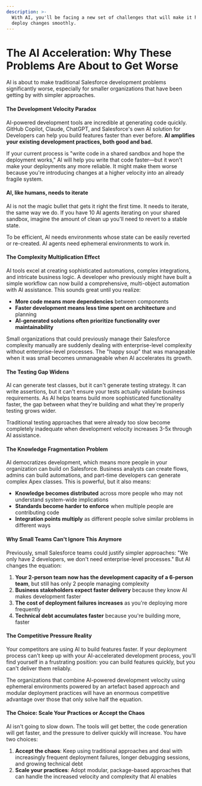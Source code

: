 ```yaml
---
description: >-
  With AI, you'll be facing a new set of challenges that will make it harder to
  deploy changes smoothly.
---
```


# The AI Acceleration: Why These Problems Are About to Get Worse

AI is about to make traditional Salesforce development problems significantly worse, especially for smaller organizations that have been getting by with simpler approaches.

#### The Development Velocity Paradox

AI-powered development tools are incredible at generating code quickly. GitHub Copilot, Claude, ChatGPT, and Salesforce's own AI solution for Developers can help you build features faster than ever before. **AI amplifies your existing development practices, both good and bad.**

If your current process is "write code in a shared sandbox and hope the deployment works," AI will help you write that code faster—but it won't make your deployments any more reliable. It might make them worse because you're introducing changes at a higher velocity into an already fragile system.

#### AI, like humans, needs to iterate

AI is not the magic bullet that gets it right the first time. It needs to iterate, the same way we do. If you have 10 AI agents iterating on your shared sandbox, imagine the amount of clean up you'll need to revert to a stable state.

To be efficient, AI needs environments whose state can be easily reverted or re-created. AI agents need ephemeral environments to work in.

#### The Complexity Multiplication Effect

AI tools excel at creating sophisticated automations, complex integrations, and intricate business logic. A developer who previously might have built a simple workflow can now build a comprehensive, multi-object automation with AI assistance. This sounds great until you realize:

* **More code means more dependencies** between components
* **Faster development means less time spent on architecture** and planning
* **AI-generated solutions often prioritize functionality over maintainability**

Small organizations that could previously manage their Salesforce complexity manually are suddenly dealing with enterprise-level complexity without enterprise-level processes. The "happy soup" that was manageable when it was small becomes unmanageable when AI accelerates its growth.

#### The Testing Gap Widens

AI can generate test classes, but it can't generate testing strategy. It can write assertions, but it can't ensure your tests actually validate business requirements. As AI helps teams build more sophisticated functionality faster, the gap between what they're building and what they're properly testing grows wider.

Traditional testing approaches that were already too slow become completely inadequate when development velocity increases 3-5x through AI assistance.

#### The Knowledge Fragmentation Problem

AI democratizes development, which means more people in your organization can build on Salesforce. Business analysts can create flows, admins can build automations, and part-time developers can generate complex Apex classes. This is powerful, but it also means:

* **Knowledge becomes distributed** across more people who may not understand system-wide implications
* **Standards become harder to enforce** when multiple people are contributing code
* **Integration points multiply** as different people solve similar problems in different ways

#### Why Small Teams Can't Ignore This Anymore

Previously, small Salesforce teams could justify simpler approaches: "We only have 2 developers, we don't need enterprise-level processes." But AI changes the equation:

1. **Your 2-person team now has the development capacity of a 6-person team**, but still has only 2 people managing complexity
2. **Business stakeholders expect faster delivery** because they know AI makes development faster
3. **The cost of deployment failures increases** as you're deploying more frequently
4. **Technical debt accumulates faster** because you're building more, faster

#### The Competitive Pressure Reality

Your competitors are using AI to build features faster. If your deployment process can't keep up with your AI-accelerated development process, you'll find yourself in a frustrating position: you can build features quickly, but you can't deliver them reliably.

The organizations that combine AI-powered development velocity using ephemeral environments powered by an artefact based approach and modular deployment practices will have an enormous competitive advantage over those that only solve half the equation.

#### The Choice: Scale Your Practices or Accept the Chaos

AI isn't going to slow down. The tools will get better, the code generation will get faster, and the pressure to deliver quickly will increase. You have two choices:

1. **Accept the chaos**: Keep using traditional approaches and deal with increasingly frequent deployment failures, longer debugging sessions, and growing technical debt
2. **Scale your practices**: Adopt modular, package-based approaches that can handle the increased velocity and complexity that AI enables
